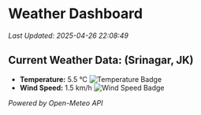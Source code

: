 
# Weather Dashboard

_Last Updated: 2025-04-26 22:08:49_

## Current Weather Data: (Srinagar, JK)
- **Temperature:** 5.5 °C ![Temperature Badge](https://img.shields.io/badge/Temperature-Low%20Temp-blue)
- **Wind Speed:** 1.5 km/h ![Wind Speed Badge](https://img.shields.io/badge/Wind%20Speed-Light%20Wind-blue)

*Powered by Open-Meteo API*
